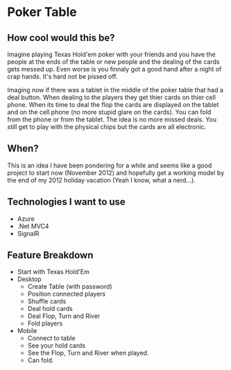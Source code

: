 Poker Table
===========

How cool would this be?
-----------------------
Imagine playing Texas Hold'em poker with your friends and you have the people at the ends of the table or new people and the dealing of the cards gets messed up.  Even worse is you finnaly got a good hand after a night of crap hands.  It's hard not be pissed off.  

Imaging now if there was a tablet in the middle of the poker table that had a deal button.  When dealing to the players they get thier cards on thier cell phone.  When its time to deal the flop the cards are displayed on the tablet and on the cell phone (no more stupid glare on the cards).  You can fold from the phone or from the tablet.  The idea is no more missed deals.  You still get to play with the physical chips but the cards are all electronic.

When?
-----
This is an idea I have been pondering for a while and seems like a good project to start now (November 2012) and hopefully get a working model by the end of my 2012 holiday vacation (Yeah I know, what a nerd...).

Technologies I want to use
--------------------------
* Azure
* .Net MVC4
* SignalR

Feature Breakdown
-----------------
* Start with Texas Hold'Em
* Desktop
	* Create Table (with password)
	* Position connected players
	* Shuffle cards
	* Deal hold cards
	* Deal Flop, Turn and River
	* Fold players
* Mobile
	* Connect to table
	* See your hold cards
	* See the Flop, Turn and River when played.
	* Can fold.
	